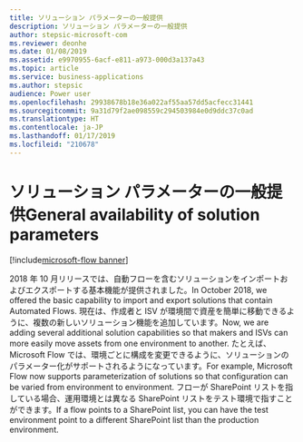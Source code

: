 ```yaml
---
title: ソリューション パラメーターの一般提供
description: ソリューション パラメーターの一般提供
author: stepsic-microsoft-com
ms.reviewer: deonhe
ms.date: 01/08/2019
ms.assetid: e9970955-6acf-e811-a973-000d3a137a43
ms.topic: article
ms.service: business-applications
ms.author: stepsic
audience: Power user
ms.openlocfilehash: 29938678b18e36a022af55aa57dd5acfecc31441
ms.sourcegitcommit: 9a31d79f2ae098559c294503984e0d9ddc37c0ad
ms.translationtype: HT
ms.contentlocale: ja-JP
ms.lasthandoff: 01/17/2019
ms.locfileid: "210678"
---
```

# <a name="general-availability-of-solution-parameters"></a><span data-ttu-id="89fed-103">ソリューション パラメーターの一般提供</span><span class="sxs-lookup"><span data-stu-id="89fed-103">General availability of solution parameters</span></span>


[!include[microsoft-flow banner](../includes/microsoft-flow.md)]

<span data-ttu-id="89fed-104">2018 年 10 月リリースでは、自動フローを含むソリューションをインポートおよびエクスポートする基本機能が提供されました。</span><span class="sxs-lookup"><span data-stu-id="89fed-104">In October 2018, we offered the basic capability to import and export solutions that contain Automated Flows.</span></span> <span data-ttu-id="89fed-105">現在は、作成者と ISV が環境間で資産を簡単に移動できるように、複数の新しいソリューション機能を追加しています。</span><span class="sxs-lookup"><span data-stu-id="89fed-105">Now, we are adding several additional solution capabilities so that makers and ISVs can more easily move assets from one environment to another.</span></span> <span data-ttu-id="89fed-106">たとえば、Microsoft Flow では、環境ごとに構成を変更できるように、ソリューションのパラメーター化がサポートされるようになっています。</span><span class="sxs-lookup"><span data-stu-id="89fed-106">For example, Microsoft Flow now supports parameterization of solutions so that configuration can be varied from environment to environment.</span></span> <span data-ttu-id="89fed-107">フローが SharePoint リストを指している場合、運用環境とは異なる SharePoint リストをテスト環境で指すことができます。</span><span class="sxs-lookup"><span data-stu-id="89fed-107">If a flow points to a SharePoint list, you can have the test environment point to a different SharePoint list than the production environment.</span></span>
